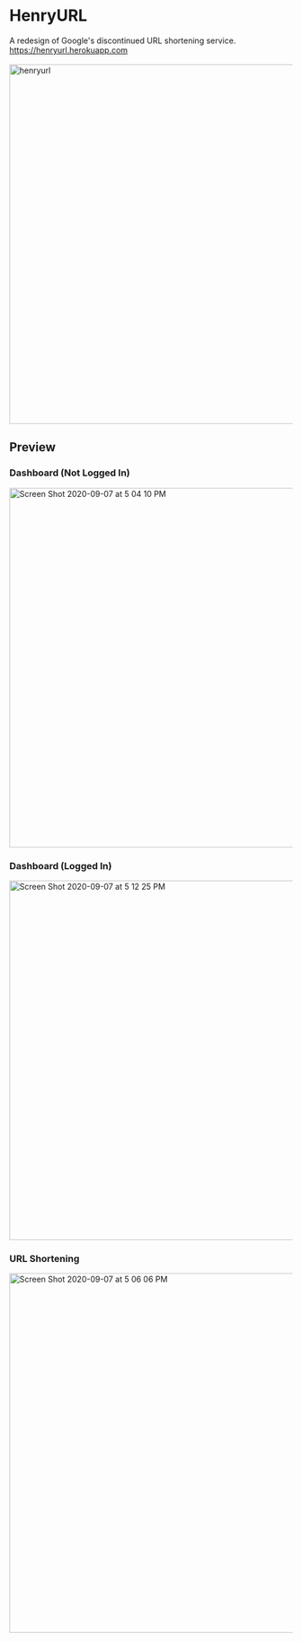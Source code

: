 # HenryURL
A redesign of Google's discontinued URL shortening service.   
https://henryurl.herokuapp.com  
</br>
<img width="640" alt="henryurl" src="https://user-images.githubusercontent.com/46303723/92563316-421e8280-f22c-11ea-9d07-c81b9c5225a5.png">

## Preview

### Dashboard (Not Logged In)
<img width="640" alt="Screen Shot 2020-09-07 at 5 04 10 PM" src="https://user-images.githubusercontent.com/46303723/92421353-00f37900-f12d-11ea-966b-391d2dcf524b.png">

### Dashboard (Logged In)
<img width="640" alt="Screen Shot 2020-09-07 at 5 12 25 PM" src="https://user-images.githubusercontent.com/46303723/92421438-5f205c00-f12d-11ea-8962-3f784de1704b.png">

### URL Shortening
<img width="640" alt="Screen Shot 2020-09-07 at 5 06 06 PM" src="https://user-images.githubusercontent.com/46303723/92421356-0355d300-f12d-11ea-8b36-b1c2106b295b.png">
